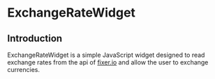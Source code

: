 # ExchangeRateWidget

## Introduction

ExchangeRateWidget is a simple JavaScript widget designed to read exchange rates from the api of [fixer.io](https://fixer.io/) and allow the user to exchange currencies.